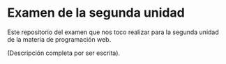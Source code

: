 # Examen de la segunda unidad
Este repositorio del examen que nos toco realizar para la segunda unidad de la materia de programación web.

(Descripción completa por ser escrita).
